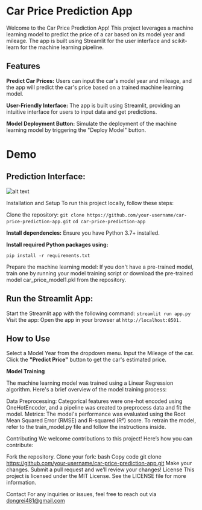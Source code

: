 # Car Price Prediction App
Welcome to the Car Price Prediction App! This project leverages a machine learning model to predict the price of a car based on its model year and mileage. The app is built using Streamlit for the user interface and scikit-learn for the machine learning pipeline.

## Features

**Predict Car Prices:** Users can input the car's model year and mileage, and the app will predict the car's price based on a trained machine learning model.

**User-Friendly Interface:** The app is built using Streamlit, providing an intuitive interface for users to input data and get predictions.

**Model Deployment Button:** Simulate the deployment of the machine learning model by triggering the "Deploy Model" button.

# Demo
## Prediction Interface:
![alt text](<Screenshot 2024-10-05 100049.png>)

Installation and Setup
To run this project locally, follow these steps:

Clone the repository:
`git clone https://github.com/your-username/car-price-prediction-app.git`
`cd car-price-prediction-app`

**Install dependencies:** Ensure you have Python 3.7+ installed. 

**Install required Python packages using:**

`pip install -r requirements.txt`

Prepare the machine learning model: If you don't have a pre-trained model, train one by running your model training script or download the pre-trained model car_price_model1.pkl from the repository.

## Run the Streamlit App: 
Start the Streamlit app with the following command:
`streamlit run app.py`
Visit the app: Open the app in your browser at `http://localhost:8501.`

## How to Use

Select a Model Year from the dropdown menu.
Input the Mileage of the car.
Click the **"Predict Price"** button to get the car's estimated price.

**Model Training**

The machine learning model was trained using a Linear Regression algorithm. Here's a brief overview of the model training process:

Data Preprocessing: Categorical features were one-hot encoded using OneHotEncoder, and a pipeline was created to preprocess data and fit the model.
Metrics: The model's performance was evaluated using the Root Mean Squared Error (RMSE) and R-squared (R²) score.
To retrain the model, refer to the train_model.py file and follow the instructions inside.

Contributing
We welcome contributions to this project! Here’s how you can contribute:

Fork the repository.
Clone your fork:
bash
Copy code
git clone https://github.com/your-username/car-price-prediction-app.git
Make your changes.
Submit a pull request and we’ll review your changes!
License
This project is licensed under the MIT License. See the LICENSE file for more information.

Contact
For any inquiries or issues, feel free to reach out via dongrei481@gmail.com

